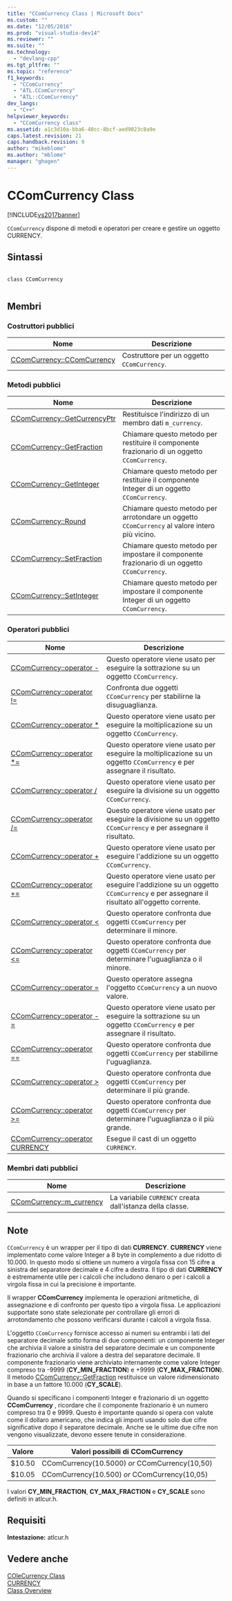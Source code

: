 ```yaml
---
title: "CComCurrency Class | Microsoft Docs"
ms.custom: ""
ms.date: "12/05/2016"
ms.prod: "visual-studio-dev14"
ms.reviewer: ""
ms.suite: ""
ms.technology: 
  - "devlang-cpp"
ms.tgt_pltfrm: ""
ms.topic: "reference"
f1_keywords: 
  - "CComCurrency"
  - "ATL.CComCurrency"
  - "ATL::CComCurrency"
dev_langs: 
  - "C++"
helpviewer_keywords: 
  - "CComCurrency class"
ms.assetid: a1c3d10a-bba6-40cc-8bcf-aed9023c8a9e
caps.latest.revision: 21
caps.handback.revision: 9
author: "mikeblome"
ms.author: "mblome"
manager: "ghogen"
---
```

# CComCurrency Class
[!INCLUDE[vs2017banner](../../assembler/inline/includes/vs2017banner.md)]

`CComCurrency` dispone di metodi e operatori per creare e gestire un oggetto CURRENCY.  
  
## Sintassi  
  
```  
  
class CComCurrency  
  
```  
  
## Membri  
  
### Costruttori pubblici  
  
|Nome|Descrizione|  
|----------|-----------------|  
|[CComCurrency::CComCurrency](../Topic/CComCurrency::CComCurrency.md)|Costruttore per un oggetto `CComCurrency`.|  
  
### Metodi pubblici  
  
|Nome|Descrizione|  
|----------|-----------------|  
|[CComCurrency::GetCurrencyPtr](../Topic/CComCurrency::GetCurrencyPtr.md)|Restituisce l'indirizzo di un membro dati `m_currency`.|  
|[CComCurrency::GetFraction](../Topic/CComCurrency::GetFraction.md)|Chiamare questo metodo per restituire il componente frazionario di un oggetto `CComCurrency`.|  
|[CComCurrency::GetInteger](../Topic/CComCurrency::GetInteger.md)|Chiamare questo metodo per restituire il componente Integer di un oggetto `CComCurrency`.|  
|[CComCurrency::Round](../Topic/CComCurrency::Round.md)|Chiamare questo metodo per arrotondare un oggetto `CComCurrency` al valore intero più vicino.|  
|[CComCurrency::SetFraction](../Topic/CComCurrency::SetFraction.md)|Chiamare questo metodo per impostare il componente frazionario di un oggetto `CComCurrency`.|  
|[CComCurrency::SetInteger](../Topic/CComCurrency::SetInteger.md)|Chiamare questo metodo per impostare il componente Integer di un oggetto `CComCurrency`.|  
  
### Operatori pubblici  
  
|Nome|Descrizione|  
|----------|-----------------|  
|[CComCurrency::operator \-](../Topic/CComCurrency::operator%20-2.md)|Questo operatore viene usato per eseguire la sottrazione su un oggetto `CComCurrency`.|  
|[CComCurrency::operator \!\=](../Topic/CComCurrency::operator%20!=.md)|Confronta due oggetti `CComCurrency` per stabilirne la disuguaglianza.|  
|[CComCurrency::operator \*](../Topic/CComCurrency::operator%20*.md)|Questo operatore viene usato per eseguire la moltiplicazione su un oggetto `CComCurrency`.|  
|[CComCurrency::operator \*\=](../Topic/CComCurrency::operator%20*=.md)|Questo operatore viene usato per eseguire la moltiplicazione su un oggetto `CComCurrency` e per assegnare il risultato.|  
|[CComCurrency::operator \/](../Topic/CComCurrency::operator%20-1.md)|Questo operatore viene usato per eseguire la divisione su un oggetto `CComCurrency`.|  
|[CComCurrency::operator \/\=](../Topic/CComCurrency::operator%20-=2.md)|Questo operatore viene usato per eseguire la divisione su un oggetto `CComCurrency` e per assegnare il risultato.|  
|[CComCurrency::operator \+](../Topic/CComCurrency::operator%20+.md)|Questo operatore viene usato per eseguire l'addizione su un oggetto `CComCurrency`.|  
|[CComCurrency::operator \+\=](../Topic/CComCurrency::operator%20+=.md)|Questo operatore viene usato per eseguire l'addizione su un oggetto `CComCurrency` e per assegnare il risultato all'oggetto corrente.|  
|[CComCurrency::operator \<](../Topic/CComCurrency::operator%20%3C.md)|Questo operatore confronta due oggetti `CComCurrency` per determinare il minore.|  
|[CComCurrency::operator \<\=](../Topic/CComCurrency::operator%20%3C=.md)|Questo operatore confronta due oggetti `CComCurrency` per determinare l'uguaglianza o il minore.|  
|[CComCurrency::operator \=](../Topic/CComCurrency::operator%20=.md)|Questo operatore assegna l'oggetto `CComCurrency` a un nuovo valore.|  
|[CComCurrency::operator \-\=](../Topic/CComCurrency::operator%20-=1.md)|Questo operatore viene usato per eseguire la sottrazione su un oggetto `CComCurrency` e per assegnare il risultato.|  
|[CComCurrency::operator \=\=](../Topic/CComCurrency::operator%20==.md)|Questo operatore confronta due oggetti `CComCurrency` per stabilirne l'uguaglianza.|  
|[CComCurrency::operator \>](../Topic/CComCurrency::operator%20%3E.md)|Questo operatore confronta due oggetti `CComCurrency` per determinare il più grande.|  
|[CComCurrency::operator \>\=](../Topic/CComCurrency::operator%20%3E=.md)|Questo operatore confronta due oggetti `CComCurrency` per determinare l'uguaglianza o il più grande.|  
|[CComCurrency::operator CURRENCY](../Topic/CComCurrency::operator%20CURRENCY.md)|Esegue il cast di un oggetto `CURRENCY`.|  
  
### Membri dati pubblici  
  
|Nome|Descrizione|  
|----------|-----------------|  
|[CComCurrency::m\_currency](../Topic/CComCurrency::m_currency.md)|La variabile `CURRENCY` creata dall'istanza della classe.|  
  
## Note  
 `CComCurrency` è un wrapper per il tipo di dati **CURRENCY**.  **CURRENCY** viene implementato come valore Integer a 8 byte in complemento a due ridotto di 10.000.  In questo modo si ottiene un numero a virgola fissa con 15 cifre a sinistra del separatore decimale e 4 cifre a destra.  Il tipo di dati **CURRENCY** è estremamente utile per i calcoli che includono denaro o per i calcoli a virgola fissa in cui la precisione è importante.  
  
 Il wrapper **CComCurrency** implementa le operazioni aritmetiche, di assegnazione e di confronto per questo tipo a virgola fissa.  Le applicazioni supportate sono state selezionate per controllare gli errori di arrotondamento che possono verificarsi durante i calcoli a virgola fissa.  
  
 L'oggetto `CComCurrency` fornisce accesso ai numeri su entrambi i lati del separatore decimale sotto forma di due componenti: un componente Integer che archivia il valore a sinistra del separatore decimale e un componente frazionario che archivia il valore a destra del separatore decimale.  Il componente frazionario viene archiviato internamente come valore Integer compreso tra \-9999 \(**CY\_MIN\_FRACTION**\) e \+9999 \(**CY\_MAX\_FRACTION**\).  Il metodo [CComCurrency::GetFraction](../Topic/CComCurrency::GetFraction.md) restituisce un valore ridimensionato in base a un fattore 10.000 \(**CY\_SCALE**\).  
  
 Quando si specificano i componenti Integer e frazionario di un oggetto **CComCurrency** , ricordare che il componente frazionario è un numero compreso tra 0 e 9999.  Questo è importante quando si opera con valute come il dollaro americano, che indica gli importi usando solo due cifre significative dopo il separatore decimale.   Anche se le ultime due cifre non vengono visualizzate, devono essere tenute in considerazione.  
  
|Valore|Valori possibili di CComCurrency|  
|------------|--------------------------------------|  
|$10.50|CComCurrency\(10.5000\) *or* CComCurrency\(10,50\)|  
|$10.05|CComCurrency\(10.500\) *or* CComCurrency\(10,05\)|  
  
 I valori  **CY\_MIN\_FRACTION**, **CY\_MAX\_FRACTION** e  **CY\_SCALE** sono definiti in atlcur.h.  
  
## Requisiti  
 **Intestazione:** atlcur.h  
  
## Vedere anche  
 [COleCurrency Class](../../mfc/reference/colecurrency-class.md)   
 [CURRENCY](http://msdn.microsoft.com/it-it/5e81273c-7289-45c7-93c0-32c1553f708e)   
 [Class Overview](../../atl/atl-class-overview.md)